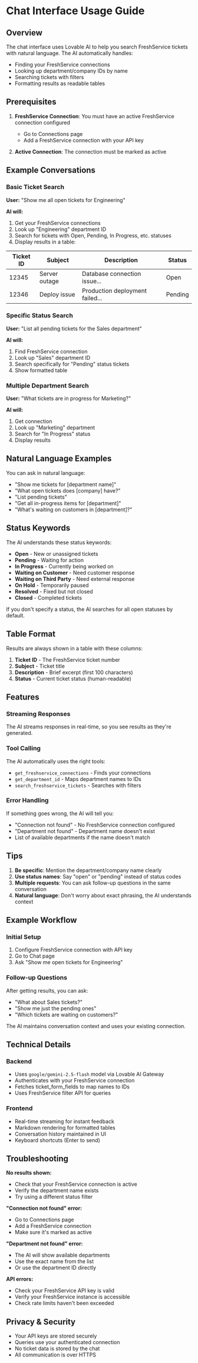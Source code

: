 # Chat Interface Usage Guide

## Overview

The chat interface uses Lovable AI to help you search FreshService tickets with natural language. The AI automatically handles:
- Finding your FreshService connections
- Looking up department/company IDs by name
- Searching tickets with filters
- Formatting results as readable tables

## Prerequisites

1. **FreshService Connection**: You must have an active FreshService connection configured
   - Go to Connections page
   - Add a FreshService connection with your API key

2. **Active Connection**: The connection must be marked as active

## Example Conversations

### Basic Ticket Search

**User:** "Show me all open tickets for Engineering"

**AI will:**
1. Get your FreshService connections
2. Look up "Engineering" department ID
3. Search for tickets with Open, Pending, In Progress, etc. statuses
4. Display results in a table:

| Ticket ID | Subject | Description | Status |
|-----------|---------|-------------|--------|
| 12345 | Server outage | Database connection issue... | Open |
| 12346 | Deploy issue | Production deployment failed... | Pending |

### Specific Status Search

**User:** "List all pending tickets for the Sales department"

**AI will:**
1. Find FreshService connection
2. Look up "Sales" department ID
3. Search specifically for "Pending" status tickets
4. Show formatted table

### Multiple Department Search

**User:** "What tickets are in progress for Marketing?"

**AI will:**
1. Get connection
2. Look up "Marketing" department
3. Search for "In Progress" status
4. Display results

## Natural Language Examples

You can ask in natural language:
- "Show me tickets for [department name]"
- "What open tickets does [company] have?"
- "List pending tickets"
- "Get all in-progress items for [department]"
- "What's waiting on customers in [department]?"

## Status Keywords

The AI understands these status keywords:
- **Open** - New or unassigned tickets
- **Pending** - Waiting for action
- **In Progress** - Currently being worked on
- **Waiting on Customer** - Need customer response
- **Waiting on Third Party** - Need external response
- **On Hold** - Temporarily paused
- **Resolved** - Fixed but not closed
- **Closed** - Completed tickets

If you don't specify a status, the AI searches for all open statuses by default.

## Table Format

Results are always shown in a table with these columns:

1. **Ticket ID** - The FreshService ticket number
2. **Subject** - Ticket title
3. **Description** - Brief excerpt (first 100 characters)
4. **Status** - Current ticket status (human-readable)

## Features

### Streaming Responses
The AI streams responses in real-time, so you see results as they're generated.

### Tool Calling
The AI automatically uses the right tools:
- `get_freshservice_connections` - Finds your connections
- `get_department_id` - Maps department names to IDs
- `search_freshservice_tickets` - Searches with filters

### Error Handling
If something goes wrong, the AI will tell you:
- "Connection not found" - No FreshService connection configured
- "Department not found" - Department name doesn't exist
- List of available departments if the name doesn't match

## Tips

1. **Be specific**: Mention the department/company name clearly
2. **Use status names**: Say "open" or "pending" instead of status codes
3. **Multiple requests**: You can ask follow-up questions in the same conversation
4. **Natural language**: Don't worry about exact phrasing, the AI understands context

## Example Workflow

### Initial Setup
1. Configure FreshService connection with API key
2. Go to Chat page
3. Ask "Show me open tickets for Engineering"

### Follow-up Questions
After getting results, you can ask:
- "What about Sales tickets?"
- "Show me just the pending ones"
- "Which tickets are waiting on customers?"

The AI maintains conversation context and uses your existing connection.

## Technical Details

### Backend
- Uses `google/gemini-2.5-flash` model via Lovable AI Gateway
- Authenticates with your FreshService connection
- Fetches ticket_form_fields to map names to IDs
- Uses FreshService filter API for queries

### Frontend
- Real-time streaming for instant feedback
- Markdown rendering for formatted tables
- Conversation history maintained in UI
- Keyboard shortcuts (Enter to send)

## Troubleshooting

**No results shown:**
- Check that your FreshService connection is active
- Verify the department name exists
- Try using a different status filter

**"Connection not found" error:**
- Go to Connections page
- Add a FreshService connection
- Make sure it's marked as active

**"Department not found" error:**
- The AI will show available departments
- Use the exact name from the list
- Or use the department ID directly

**API errors:**
- Check your FreshService API key is valid
- Verify your FreshService instance is accessible
- Check rate limits haven't been exceeded

## Privacy & Security

- Your API keys are stored securely
- Queries use your authenticated connection
- No ticket data is stored by the chat
- All communication is over HTTPS
